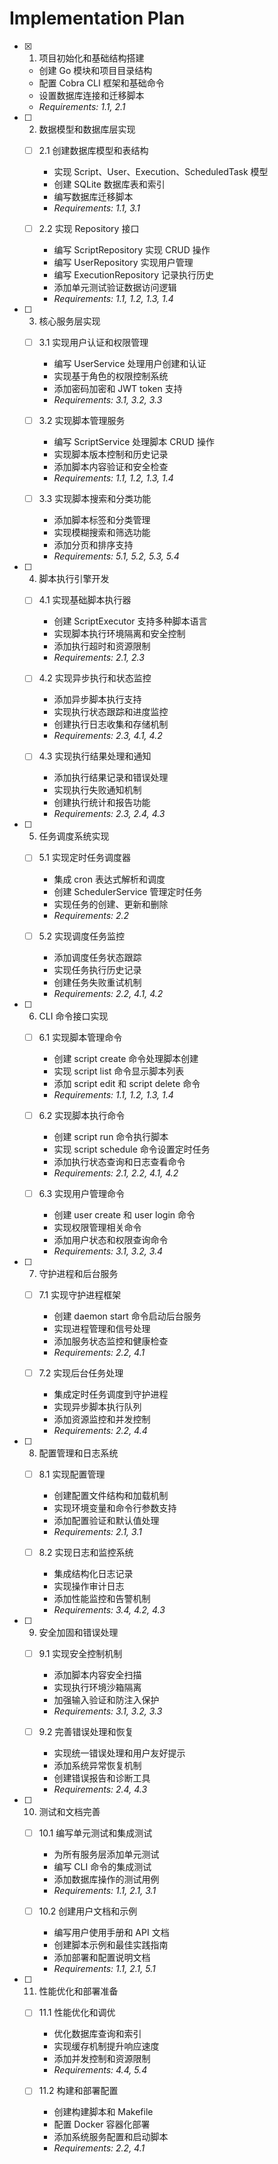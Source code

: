 # Implementation Plan

- [x] 1. 项目初始化和基础结构搭建



  - 创建 Go 模块和项目目录结构
  - 配置 Cobra CLI 框架和基础命令
  - 设置数据库连接和迁移脚本
  - _Requirements: 1.1, 2.1_



- [ ] 2. 数据模型和数据库层实现
  - [ ] 2.1 创建数据库模型和表结构
    - 实现 Script、User、Execution、ScheduledTask 模型
    - 创建 SQLite 数据库表和索引
    - 编写数据库迁移脚本
    - _Requirements: 1.1, 3.1_

  - [ ] 2.2 实现 Repository 接口
    - 编写 ScriptRepository 实现 CRUD 操作
    - 编写 UserRepository 实现用户管理
    - 编写 ExecutionRepository 记录执行历史
    - 添加单元测试验证数据访问逻辑
    - _Requirements: 1.1, 1.2, 1.3, 1.4_

- [ ] 3. 核心服务层实现
  - [ ] 3.1 实现用户认证和权限管理
    - 编写 UserService 处理用户创建和认证
    - 实现基于角色的权限控制系统
    - 添加密码加密和 JWT token 支持
    - _Requirements: 3.1, 3.2, 3.3_

  - [ ] 3.2 实现脚本管理服务
    - 编写 ScriptService 处理脚本 CRUD 操作
    - 实现脚本版本控制和历史记录
    - 添加脚本内容验证和安全检查
    - _Requirements: 1.1, 1.2, 1.3, 1.4_

  - [ ] 3.3 实现脚本搜索和分类功能
    - 添加脚本标签和分类管理
    - 实现模糊搜索和筛选功能
    - 添加分页和排序支持
    - _Requirements: 5.1, 5.2, 5.3, 5.4_

- [ ] 4. 脚本执行引擎开发
  - [ ] 4.1 实现基础脚本执行器
    - 创建 ScriptExecutor 支持多种脚本语言
    - 实现脚本执行环境隔离和安全控制
    - 添加执行超时和资源限制
    - _Requirements: 2.1, 2.3_

  - [ ] 4.2 实现异步执行和状态监控
    - 添加异步脚本执行支持
    - 实现执行状态跟踪和进度监控
    - 创建执行日志收集和存储机制
    - _Requirements: 2.3, 4.1, 4.2_

  - [ ] 4.3 实现执行结果处理和通知
    - 添加执行结果记录和错误处理
    - 实现执行失败通知机制
    - 创建执行统计和报告功能
    - _Requirements: 2.3, 2.4, 4.3_

- [ ] 5. 任务调度系统实现
  - [ ] 5.1 实现定时任务调度器
    - 集成 cron 表达式解析和调度
    - 创建 SchedulerService 管理定时任务
    - 实现任务的创建、更新和删除
    - _Requirements: 2.2_

  - [ ] 5.2 实现调度任务监控
    - 添加调度任务状态跟踪
    - 实现任务执行历史记录
    - 创建任务失败重试机制
    - _Requirements: 2.2, 4.1, 4.2_

- [ ] 6. CLI 命令接口实现
  - [ ] 6.1 实现脚本管理命令
    - 创建 script create 命令处理脚本创建
    - 实现 script list 命令显示脚本列表
    - 添加 script edit 和 script delete 命令
    - _Requirements: 1.1, 1.2, 1.3, 1.4_

  - [ ] 6.2 实现脚本执行命令
    - 创建 script run 命令执行脚本
    - 实现 script schedule 命令设置定时任务
    - 添加执行状态查询和日志查看命令
    - _Requirements: 2.1, 2.2, 4.1, 4.2_

  - [ ] 6.3 实现用户管理命令
    - 创建 user create 和 user login 命令
    - 实现权限管理相关命令
    - 添加用户状态和权限查询命令
    - _Requirements: 3.1, 3.2, 3.4_

- [ ] 7. 守护进程和后台服务
  - [ ] 7.1 实现守护进程框架
    - 创建 daemon start 命令启动后台服务
    - 实现进程管理和信号处理
    - 添加服务状态监控和健康检查
    - _Requirements: 2.2, 4.1_

  - [ ] 7.2 实现后台任务处理
    - 集成定时任务调度到守护进程
    - 实现异步脚本执行队列
    - 添加资源监控和并发控制
    - _Requirements: 2.2, 4.4_

- [ ] 8. 配置管理和日志系统
  - [ ] 8.1 实现配置管理
    - 创建配置文件结构和加载机制
    - 实现环境变量和命令行参数支持
    - 添加配置验证和默认值处理
    - _Requirements: 2.1, 3.1_

  - [ ] 8.2 实现日志和监控系统
    - 集成结构化日志记录
    - 实现操作审计日志
    - 添加性能监控和告警机制
    - _Requirements: 3.4, 4.2, 4.3_

- [ ] 9. 安全加固和错误处理
  - [ ] 9.1 实现安全控制机制
    - 添加脚本内容安全扫描
    - 实现执行环境沙箱隔离
    - 加强输入验证和防注入保护
    - _Requirements: 3.1, 3.2, 3.3_

  - [ ] 9.2 完善错误处理和恢复
    - 实现统一错误处理和用户友好提示
    - 添加系统异常恢复机制
    - 创建错误报告和诊断工具
    - _Requirements: 2.4, 4.3_

- [ ] 10. 测试和文档完善
  - [ ] 10.1 编写单元测试和集成测试
    - 为所有服务层添加单元测试
    - 编写 CLI 命令的集成测试
    - 添加数据库操作的测试用例
    - _Requirements: 1.1, 2.1, 3.1_

  - [ ] 10.2 创建用户文档和示例
    - 编写用户使用手册和 API 文档
    - 创建脚本示例和最佳实践指南
    - 添加部署和配置说明文档
    - _Requirements: 1.1, 2.1, 5.1_

- [ ] 11. 性能优化和部署准备
  - [ ] 11.1 性能优化和调优
    - 优化数据库查询和索引
    - 实现缓存机制提升响应速度
    - 添加并发控制和资源限制
    - _Requirements: 4.4, 5.4_

  - [ ] 11.2 构建和部署配置
    - 创建构建脚本和 Makefile
    - 配置 Docker 容器化部署
    - 添加系统服务配置和启动脚本
    - _Requirements: 2.2, 4.1_